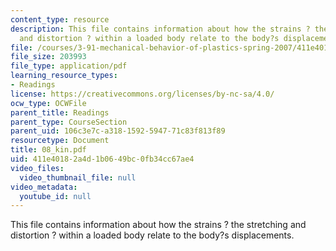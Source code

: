 ```yaml
---
content_type: resource
description: This file contains information about how the strains ? the stretching
  and distortion ? within a loaded body relate to the body?s displacements.
file: /courses/3-91-mechanical-behavior-of-plastics-spring-2007/411e40182a4d1b0649bc0fb34cc67ae4_08_kin.pdf
file_size: 203993
file_type: application/pdf
learning_resource_types:
- Readings
license: https://creativecommons.org/licenses/by-nc-sa/4.0/
ocw_type: OCWFile
parent_title: Readings
parent_type: CourseSection
parent_uid: 106c3e7c-a318-1592-5947-71c83f813f89
resourcetype: Document
title: 08_kin.pdf
uid: 411e4018-2a4d-1b06-49bc-0fb34cc67ae4
video_files:
  video_thumbnail_file: null
video_metadata:
  youtube_id: null
---
```

This file contains information about how the strains ? the stretching and distortion ? within a loaded body relate to the body?s displacements.